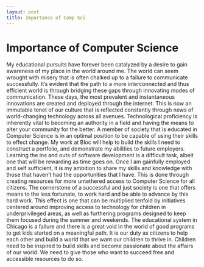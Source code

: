 ```yaml
---
layout: post
title: Importance of Comp Sci
---
```

# Importance of Computer Science
My educational pursuits have forever been catalyzed by a desire to gain awareness of my place in the world around me. The world can seem wrought with misery that is often chalked up to a failure to communicate successfully. It’s evident that the path to a more interconnected and thus efficient world is through bridging these gaps through innovating modes of communication. These days, the most prevalent and instantaneous innovations are created and deployed through the internet. This is now an immutable tenet of our culture that is reflected constantly through news of world-changing technology across all avenues. Technological proficiency is inherently vital to becoming an authority in a field and having the means to alter your community for the better.  A member of society that is educated in Computer Science is in an optimal position to be capable of using their skills to effect change. My work at Bloc will help to build the skills I need to construct a portfolio, and demonstrate my abilities to future employers. Learning the ins and outs of software development is a difficult task, albeit one that will be rewarding as time goes on. Once I am gainfully employed and self sufficient, it is my ambition to share my skills and knowledge with those that haven’t had the opportunities that I have. This is done through creating resources for more untethered access to Computer Science for all citizens. The cornerstone of a successful and just society is one that offers means to the less fortunate, to work hard and be able to advance by this hard work. This effect is one that can be multiplied tenfold by initiatives centered around improving access to technology for children in underprivileged areas, as well as furthering programs designed to keep them focused during the summer and weekends. The educational system in Chicago is a failure and there is a great void in the world of good programs to get kids started on a meaningful path. It is our duty as citizens to help each other and build a world that we want our children to thrive in. Children need to be inspired to build skills and become passionate about the affairs of our world. We need to give those who want to succeed free and accessible resources to do so.
